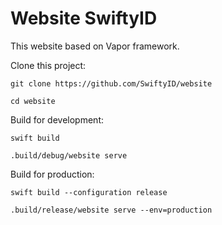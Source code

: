 # Website SwiftyID

This website based on Vapor framework.


Clone this project:

`git clone https://github.com/SwiftyID/website`

`cd website`

Build for development:

`swift build`

`.build/debug/website serve`

Build for production:

`swift build --configuration release`

`.build/release/website serve --env=production`
